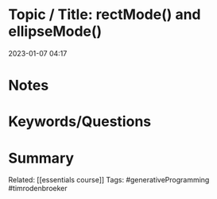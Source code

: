 # Topic / Title: rectMode() and ellipseMode()

2023-01-07
04:17


# Notes

# Keywords/Questions

# Summary

Related: [[essentials course]]
Tags: #generativeProgramming #timrodenbroeker 